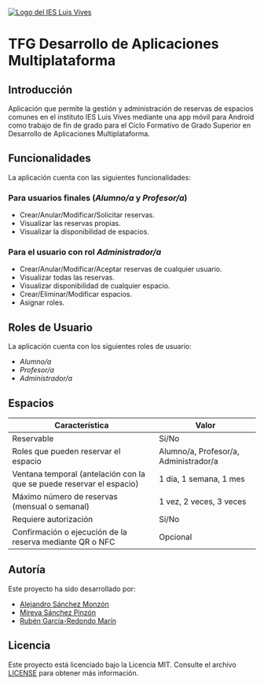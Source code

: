 [![Logo del IES Luis Vives](https://iesluisvives.es/Design/Themes/IESluisvivies/Images/logo.png)](https://iesluisvives.es/)

# TFG Desarrollo de Aplicaciones Multiplataforma

## Introducción

Aplicación que permite la gestión y administración de reservas de espacios comunes en el instituto IES Luis Vives mediante una app móvil para Android como trabajo de fin de grado para el Ciclo Formativo de Grado Superior en Desarrollo de Aplicaciones Multiplataforma.

## Funcionalidades

La aplicación cuenta con las siguientes funcionalidades:

### Para usuarios finales (*Alumno/a* y *Profesor/a*)

- Crear/Anular/Modificar/Solicitar reservas.
- Visualizar las reservas propias.
- Visualizar la disponibilidad de espacios.

### Para el usuario con rol *Administrador/a*

- Crear/Anular/Modificar/Aceptar reservas de cualquier usuario.
- Visualizar todas las reservas.
- Visualizar disponibilidad de cualquier espacio.
- Crear/Eliminar/Modificar espacios.
- Asignar roles.

## Roles de Usuario

La aplicación cuenta con los siguientes roles de usuario:

- *Alumno/a*
- *Profesor/a*
- *Administrador/a*

## Espacios

| Característica | Valor |
| --- | --- |
| Reservable | Sí/No |
| Roles que pueden reservar el espacio | Alumno/a, Profesor/a, Administrador/a |
| Ventana temporal (antelación con la que se puede reservar el espacio) | 1 día, 1 semana, 1 mes |
| Máximo número de reservas (mensual o semanal) | 1 vez, 2 veces, 3 veces |
| Requiere autorización | Sí/No |
| Confirmación o ejecución de la reserva mediante QR o NFC | Opcional |

## Autoría

Este proyecto ha sido desarrollado por:

- [Alejandro Sánchez Monzón](https://github.com/AlejandroSanchezMonzon)
- [Mireya Sánchez Pinzón](https://github.com/Mireyasanche)
- [Rubén García-Redondo Marín](https://github.com/RuyMi)


## Licencia

Este proyecto está licenciado bajo la Licencia MIT. Consulte el archivo [LICENSE](LICENSE) para obtener más información.
